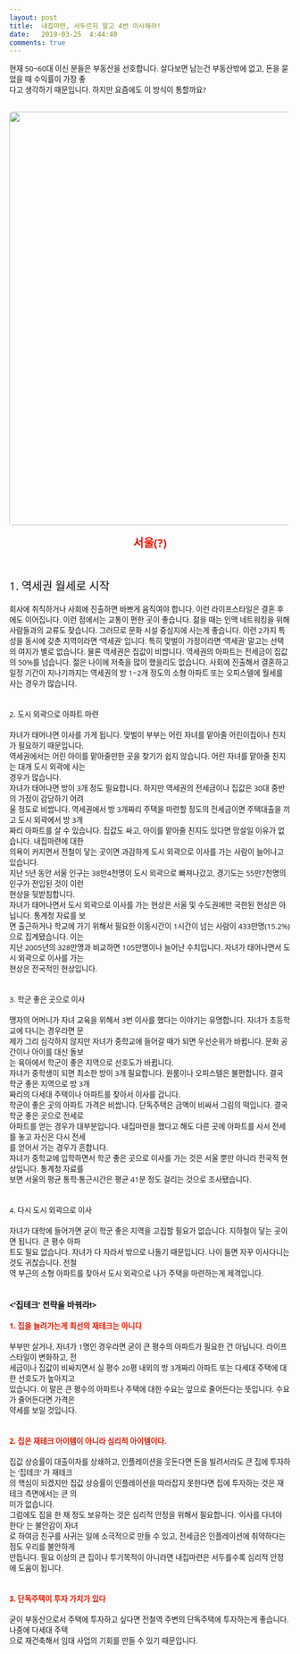 ```yaml
---
layout: post
title:  내집마련, 서두르지 말고 4번 이사해라!
date:   2019-03-25  4:44:40
comments: true
---
```






<p style='margin: 0px 0px 30px; padding: 0px; color: rgb(17, 17, 17); text-transform: none; text-indent: 0px; letter-spacing: normal; font-family: "Open Sans", "Helvetica Neue", Helvetica, Arial, sans-serif; font-size: 20px; font-style: normal; font-weight: 400; word-spacing: 0px; white-space: normal; orphans: 2; widows: 2; background-color: rgb(253, 253, 253); font-variant-ligatures: normal; font-variant-caps: normal; -webkit-text-stroke-width: 0px; text-decoration-style: initial; text-decoration-color: initial;'><span style="font-size: 10pt;">현재 50~60대 이신 분들은 부동산을 선호합니다. 살다보면 남는건 부동산밖에 없고, 돈을 묻었을 때 수익률이 가장 좋<br>다고 생각하기 때문입니다. 하지만 요즘에도 이 방식이 통할까요?</span><span style="font-size: 10pt;"><br></span></p>
<p><span style="font-size: 10pt;"><span data-lightbox="lightbox" data-url="https://t1.daumcdn.net/cfile/tistory/163181424E97E74C06?download"><img width="450" height="358" style="margin: 0px 0px 1rem; border-radius: 5px; width: 740px; height: auto; vertical-align: middle; display: block; cursor: pointer; max-width: 100%;" alt="" src="https://t1.daumcdn.net/cfile/tistory/163181424E97E74C06" filemime="" filename="cfile5.uf@163181424E97E74C060DC5.jpg"></span></span><center style='color: rgb(17, 17, 17); text-transform: none; text-indent: 0px; letter-spacing: normal; font-family: "Open Sans", "Helvetica Neue", Helvetica, Arial, sans-serif; font-size: 20px; font-style: normal; font-weight: 400; word-spacing: 0px; white-space: normal; orphans: 2; widows: 2; background-color: rgb(253, 253, 253); font-variant-ligatures: normal; font-variant-caps: normal; -webkit-text-stroke-width: 0px; text-decoration-style: initial; text-decoration-color: initial;'><strong><font color="#e31600">서울(?)</font></strong></center><p><br style='color: rgb(17, 17, 17); text-transform: none; text-indent: 0px; letter-spacing: normal; font-family: "Open Sans", "Helvetica Neue", Helvetica, Arial, sans-serif; font-size: 20px; font-style: normal; font-weight: 400; word-spacing: 0px; white-space: normal; orphans: 2; widows: 2; background-color: rgb(253, 253, 253); font-variant-ligatures: normal; font-variant-caps: normal; -webkit-text-stroke-width: 0px; text-decoration-style: initial; text-decoration-color: initial;'><br style='color: rgb(17, 17, 17); text-transform: none; text-indent: 0px; letter-spacing: normal; font-family: "Open Sans", "Helvetica Neue", Helvetica, Arial, sans-serif; font-size: 20px; font-style: normal; font-weight: 400; word-spacing: 0px; white-space: normal; orphans: 2; widows: 2; background-color: rgb(253, 253, 253); font-variant-ligatures: normal; font-variant-caps: normal; -webkit-text-stroke-width: 0px; text-decoration-style: initial; text-decoration-color: initial;'><span style='color: rgb(17, 17, 17); text-transform: none; text-indent: 0px; letter-spacing: normal; font-family: "Open Sans", "Helvetica Neue", Helvetica, Arial, sans-serif; font-size: 20px; font-style: normal; font-weight: 400; word-spacing: 0px; float: none; display: inline !important; white-space: normal; orphans: 2; widows: 2; background-color: rgb(253, 253, 253); font-variant-ligatures: normal; font-variant-caps: normal; -webkit-text-stroke-width: 0px; text-decoration-style: initial; text-decoration-color: initial;'>1. 역세권 월세로 시작</span><span style='color: rgb(17, 17, 17); text-transform: none; text-indent: 0px; letter-spacing: normal; font-family: "Open Sans", "Helvetica Neue", Helvetica, Arial, sans-serif; font-size: 10pt; font-style: normal; font-weight: 400; word-spacing: 0px; white-space: normal; orphans: 2; widows: 2; background-color: rgb(253, 253, 253); font-variant-ligatures: normal; font-variant-caps: normal; -webkit-text-stroke-width: 0px; text-decoration-style: initial; text-decoration-color: initial;'><br><br>회사에 취직하거나 사회에 진출하면 바쁘게 움직여야 합니다. 이런 라이프스타일은 결혼 후에도 이어집니다. ﻿이런 점</span><span style='color: rgb(17, 17, 17); text-transform: none; text-indent: 0px; letter-spacing: normal; font-family: "Open Sans", "Helvetica Neue", Helvetica, Arial, sans-serif; font-size: 10pt; font-style: normal; font-weight: 400; word-spacing: 0px; white-space: normal; orphans: 2; widows: 2; background-color: rgb(253, 253, 253); font-variant-ligatures: normal; font-variant-caps: normal; -webkit-text-stroke-width: 0px; text-decoration-style: initial; text-decoration-color: initial;'>에서는 교통이 편한 곳이 좋습니다. 젊을 때는 인맥 네트워킹을 위해 사람들과의 교류도 잦습니다. 그러므로 문화 시설 중심지에 사는게 좋습니다. 이런 2가지 특성을 동시에 갖춘 지역이라면 ‘역세권’ 입니다. 특히 맞벌이 가정이라면 ‘역세권’ 말고는 선택의 여지가 별로 없습니다. 물론 역세권은 집값이 비쌉니다. 역세권의 아파트는 전세금이 집값의 50%를 넘습니다. 젊은 나이에 저축을 많이 했을리도 없습니다. 사회에 진출해서 결혼하고 일정 기간이 지나기까지는 역세권의 방 1~2개 정도의 소형 아파트 또는 오피스텔에 월세를 사는 경우가 많습니다.<br><br><br>2. 도시 외곽으로 아파트 마련<span style="font-size: 10pt;"><br><br>자녀가 태어나면 이사를 가게 됩니다. 맞벌이 부부는 어린 자녀를 맡아줄 어린이집이나 친지가 필요하기 때문입니다.<br>역세권에서는 어린 아이를 맡아줄만한 곳을 찾기가 쉽지 않습니다. 어린 자녀를 맡아줄 친지는 대개 도시 외곽에 사는<br>경우가 많습니다.<span>&nbsp;</span><br>자녀가 태어나면 방이 3개 정도 필요합니다. 하지만 역세권의 전세금이나 집값은 30대 중반의 가정이 감당하기 어려<br>울 정도로 비쌉니다. 역세권에서 방 3개짜리 주택을 마련할 정도의 전세금이면 주택대출을 끼고 도시 외곽에서 방 3개<br>짜리 아파트를 살 수 있습니다. 집값도 싸고, 아이를 맡아줄 친지도 있다면 망설일 이유가 없습니다. 내집마련에 대한<br>의욕이 커지면서 전철이 닿는 곳이면 과감하게 도시 외곽으로 이사를 가는 사람이 늘어나고 있습니다.<br>지난 5년 동안 서울 인구는 38만4천명이 도시 외곽으로 빠져나갔고, 경기도는 55만7천명의 인구가 전입된 것이 이런<br>현상을 뒷받침합니다.<span>&nbsp;</span><br>자녀가 태어나면서 도시 외곽으로 이사를 가는 현상은 서울 및 수도권에만 국한된 현상은 아닙니다. 통계청 자료를 보<br>면 출근하거나 학교에 가기 위해서 필요한 이동시간이 1시간이 넘는 사람이 433만명(15.2%)으로 집계됐습니다. 이는<br>지난 2005년의 328만명과 비교하면 105만명이나 늘어난 수치입니다. 자녀가 태어나면서 도시 외곽으로 이사를 가는<br>현상은 전국적인 현상입니다.<br><br><br>3. 학군 좋은 곳으로 이사<span style="font-size: 10pt;"><br><br>맹자의 어머니가 자녀 교육을 위해서 3번 이사를 했다는 이야기는 유명합니다. 자녀가 초등학교에 다니는 경우라면 문<br>제가 그리 심각하지 않지만 자녀가 중학교에 들어갈 때가 되면 우선순위가 바뀝니다. 문화 공간이나 아이를 대신 돌보<br>는 육아에서 학군이 좋은 지역으로 선호도가 바뀝니다.<br>자녀가 중학생이 되면 최소한 방이 3개 필요합니다. 원룸이나 오피스텔은 불편합니다. 결국 학군 좋은 지역으로 방 3개<br>짜리의 다세대 주택이나 아파트를 찾아서 이사를 갑니다.<br>학군이 좋은 곳의 아파트 가격은 비쌉니다. 단독주택은 금액이 비싸서 그림의 떡입니다. 결국 학군 좋은 곳으로 전세로<br>아파트를 얻는 경우가 대부분입니다. 내집마련을 했다고 해도 다른 곳에 아파트를 사서 전세를 놓고 자신은 다시 전세<br>를 얻어서 가는 경우가 흔합니다.<br>자녀가 중학교에 입학하면서 학군 좋은 곳으로 이사를 가는 것은 서울 뿐만 아니라 전국적 현상입니다. 통계청 자료를<br>보면 서울의 평균 통학·통근시간은 평균 41분 정도 걸리는 것으로 조사됐습니다.<span>&nbsp;</span><br><br><br>4. 다시 도시 외곽으로 이사<span style="font-size: 10pt;"><br></span><br>자녀가 대학에 들어가면 굳이 학군 좋은 지역을 고집할 필요가 없습니다. 지하철이 닿는 곳이면 됩니다. 큰 평수 아파<br>트도 필요 없습니다. 자녀가 다 자라서 밖으로 나돌기 때문입니다. 나이 들면 자꾸 이사다니는 것도 귀찮습니다. 전철<br>역 부근의 소형 아파트를 찾아서 도시 외곽으로 나가 주택을 마련하는게 제격입니다.<br><br><br><strong><span style="font-size: 11pt;">&lt;‘집테크’ 전략을 바꿔라!&gt;</span></strong><br><br><strong><font color="#e31600">1. 집을 늘려가는게 최선의 재테크는 아니다</font></strong><br><br>부부만 살거나, 자녀가 1명인 경우라면 굳이 큰 평수의 아파트가 필요한 건 아닙니다. 라이프스타일이 변화하고, 전<br>세금이나 집값이 비싸지면서 실 평수 20평 내외의 방 3개짜리 아파트 또는 다세대 주택에 대한 선호도가 높아지고<br>있습니다. 이 말은 큰 평수의 아파트나 주택에 대한 수요는 앞으로 줄어든다는 뜻입니다. 수요가 줄어든다면 가격은<br>약세를 보일 것입니다.<br><br><br><strong><font color="#e31600">2. 집은 재테크 아이템이 아니라 심리적 아이템이다.</font></strong><br><br>집값 상승률이 대출이자를 상쇄하고, 인플레이션을 웃돈다면 돈을 빌려서라도 큰 집에 투자하는 ‘집테크’ 가 재테크<br>의 핵심이 되겠지만 집값 상승률이 인플레이션을 따라잡지 못한다면 집에 투자하는 것은 재테크 측면에서는 큰 의<br>미가 없습니다.<span>&nbsp;</span><br>그럼에도 집을 한 채 정도 보유하는 것은 심리적 안정을 위해서 필요합니다. ‘이사를 다녀야 한다’ 는 불안감이 자녀<br>로 하여금 친구를 사귀는 일에 소극적으로 만들 수 있고, 전세금은 인플레이션에 취약하다는 점도 우리를 불안하게<br>만듭니다. 필요 이상의 큰 집이나 투기목적이 아니라면 내집마련은 서두를수록 심리적 안정에 도움이 됩니다.<br><br><br><strong><font color="#e31600">3. 단독주택이 투자 가치가 있다</font></strong><br><br>굳이 부동산으로서 주택에 투자하고 싶다면 전철역 주변의 단독주택에 투자하는게 좋습니다. 나중에 다세대 주택<br>으로 재건축해서 임대 사업의 기회를 만들 수 있기 때문입니다.</span></span></span><br></p>